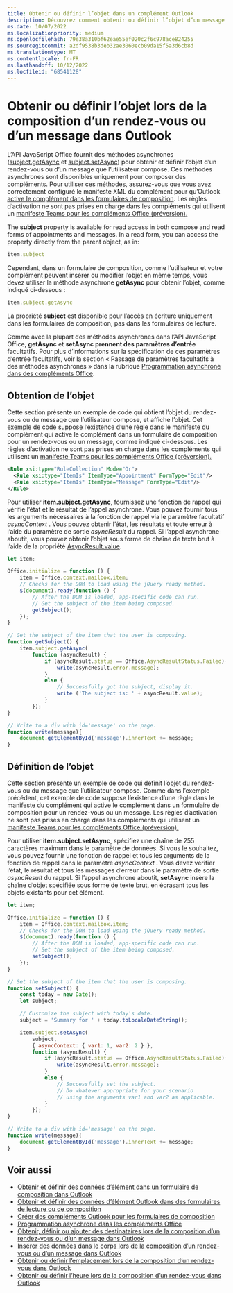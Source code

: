 ```yaml
---
title: Obtenir ou définir l’objet dans un complément Outlook
description: Découvrez comment obtenir ou définir l’objet d’un message ou d’un rendez-vous dans un complément Outlook.
ms.date: 10/07/2022
ms.localizationpriority: medium
ms.openlocfilehash: 79e38a310bf62eae55ef020c2f6c978ace824255
ms.sourcegitcommit: a2df9538b3deb32ae3060ecb09da15f5a3d6cb8d
ms.translationtype: MT
ms.contentlocale: fr-FR
ms.lasthandoff: 10/12/2022
ms.locfileid: "68541128"
---
```

# <a name="get-or-set-the-subject-when-composing-an-appointment-or-message-in-outlook"></a>Obtenir ou définir l’objet lors de la composition d’un rendez-vous ou d’un message dans Outlook

L’API JavaScript Office fournit des méthodes asynchrones ([subject.getAsync](/javascript/api/outlook/office.subject#outlook-office-subject-getasync-member(1)) et [subject.setAsync](/javascript/api/outlook/office.subject#outlook-office-subject-setasync-member(1))) pour obtenir et définir l’objet d’un rendez-vous ou d’un message que l’utilisateur compose. Ces méthodes asynchrones sont disponibles uniquement pour composer des compléments. Pour utiliser ces méthodes, assurez-vous que vous avez correctement configuré le manifeste XML du complément pour qu’Outlook [active le complément dans les formulaires de composition](compose-scenario.md). Les règles d’activation ne sont pas prises en charge dans les compléments qui utilisent un [manifeste Teams pour les compléments Office (préversion).](../develop/json-manifest-overview.md)

The **subject** property is available for read access in both compose and read forms of appointments and messages. In a read form, you can access the property directly from the parent object, as in:

```js
item.subject
```

Cependant, dans un formulaire de composition, comme l’utilisateur et votre complément peuvent insérer ou modifier l’objet en même temps, vous devez utiliser la méthode asynchrone **getAsync** pour obtenir l’objet, comme indiqué ci-dessous :

```js
item.subject.getAsync
```

La propriété **subject** est disponible pour l’accès en écriture uniquement dans les formulaires de composition, pas dans les formulaires de lecture.

Comme avec la plupart des méthodes asynchrones dans l’API JavaScript Office, **getAsync** et **setAsync prennent des paramètres d’entrée** facultatifs. Pour plus d’informations sur la spécification de ces paramètres d’entrée facultatifs, voir la section « Passage de paramètres facultatifs à des méthodes asynchrones » dans la rubrique [Programmation asynchrone dans des compléments Office](../develop/asynchronous-programming-in-office-add-ins.md).

## <a name="get-the-subject"></a>Obtention de l’objet

Cette section présente un exemple de code qui obtient l’objet du rendez-vous ou du message que l’utilisateur compose, et affiche l’objet. Cet exemple de code suppose l’existence d’une règle dans le manifeste du complément qui active le complément dans un formulaire de composition pour un rendez-vous ou un message, comme indiqué ci-dessous. Les règles d’activation ne sont pas prises en charge dans les compléments qui utilisent un [manifeste Teams pour les compléments Office (préversion).](../develop/json-manifest-overview.md)

```XML
<Rule xsi:type="RuleCollection" Mode="Or">
  <Rule xsi:type="ItemIs" ItemType="Appointment" FormType="Edit"/>
  <Rule xsi:type="ItemIs" ItemType="Message" FormType="Edit"/>
</Rule>
```

Pour utiliser **item.subject.getAsync**, fournissez une fonction de rappel qui vérifie l’état et le résultat de l’appel asynchrone. Vous pouvez fournir tous les arguments nécessaires à la fonction de rappel via le paramètre facultatif  _asyncContext_ . Vous pouvez obtenir l’état, les résultats et toute erreur à l’aide du paramètre de sortie  _asyncResult_ du rappel. Si l’appel asynchrone aboutit, vous pouvez obtenir l’objet sous forme de chaîne de texte brut à l’aide de la propriété [AsyncResult.value](/javascript/api/office/office.asyncresult#office-office-asyncresult-value-member).

```js
let item;

Office.initialize = function () {
    item = Office.context.mailbox.item;
    // Checks for the DOM to load using the jQuery ready method.
    $(document).ready(function () {
        // After the DOM is loaded, app-specific code can run.
        // Get the subject of the item being composed.
        getSubject();
    });
}

// Get the subject of the item that the user is composing.
function getSubject() {
    item.subject.getAsync(
        function (asyncResult) {
            if (asyncResult.status == Office.AsyncResultStatus.Failed){
                write(asyncResult.error.message);
            }
            else {
                // Successfully got the subject, display it.
                write ('The subject is: ' + asyncResult.value);
            }
        });
}

// Write to a div with id='message' on the page.
function write(message){
    document.getElementById('message').innerText += message; 
}
```

## <a name="set-the-subject"></a>Définition de l’objet

Cette section présente un exemple de code qui définit l’objet du rendez-vous ou du message que l’utilisateur compose. Comme dans l’exemple précédent, cet exemple de code suppose l’existence d’une règle dans le manifeste du complément qui active le complément dans un formulaire de composition pour un rendez-vous ou un message. Les règles d’activation ne sont pas prises en charge dans les compléments qui utilisent un [manifeste Teams pour les compléments Office (préversion).](../develop/json-manifest-overview.md)

Pour utiliser **item.subject.setAsync**, spécifiez une chaîne de 255 caractères maximum dans le paramètre de données. Si vous le souhaitez, vous pouvez fournir une fonction de rappel et tous les arguments de la fonction de rappel dans le paramètre  _asyncContext_ . Vous devez vérifier l’état, le résultat et tous les messages d’erreur dans le paramètre de sortie  _asyncResult_ du rappel. Si l’appel asynchrone aboutit, **setAsync** insère la chaîne d’objet spécifiée sous forme de texte brut, en écrasant tous les objets existants pour cet élément.

```js
let item;

Office.initialize = function () {
    item = Office.context.mailbox.item;
    // Checks for the DOM to load using the jQuery ready method.
    $(document).ready(function () {
        // After the DOM is loaded, app-specific code can run.
        // Set the subject of the item being composed.
        setSubject();
    });
}

// Set the subject of the item that the user is composing.
function setSubject() {
    const today = new Date();
    let subject;

    // Customize the subject with today's date.
    subject = 'Summary for ' + today.toLocaleDateString();

    item.subject.setAsync(
        subject,
        { asyncContext: { var1: 1, var2: 2 } },
        function (asyncResult) {
            if (asyncResult.status == Office.AsyncResultStatus.Failed){
                write(asyncResult.error.message);
            }
            else {
                // Successfully set the subject.
                // Do whatever appropriate for your scenario
                // using the arguments var1 and var2 as applicable.
            }
        });
}

// Write to a div with id='message' on the page.
function write(message){
    document.getElementById('message').innerText += message; 
}
```

## <a name="see-also"></a>Voir aussi

- [Obtenir et définir des données d’élément dans un formulaire de composition dans Outlook](get-and-set-item-data-in-a-compose-form.md)
- [Obtenir et définir des données d’élément Outlook dans des formulaires de lecture ou de composition](item-data.md)
- [Créer des compléments Outlook pour les formulaires de composition](compose-scenario.md)
- [Programmation asynchrone dans les compléments Office](../develop/asynchronous-programming-in-office-add-ins.md)
- [Obtenir, définir ou ajouter des destinataires lors de la composition d’un rendez-vous ou d’un message dans Outlook](get-set-or-add-recipients.md)  
- [Insérer des données dans le corps lors de la composition d’un rendez-vous ou d’un message dans Outlook](insert-data-in-the-body.md)
- [Obtenir ou définir l’emplacement lors de la composition d’un rendez-vous dans Outlook](get-or-set-the-location-of-an-appointment.md)
- [Obtenir ou définir l’heure lors de la composition d’un rendez-vous dans Outlook](get-or-set-the-time-of-an-appointment.md)
